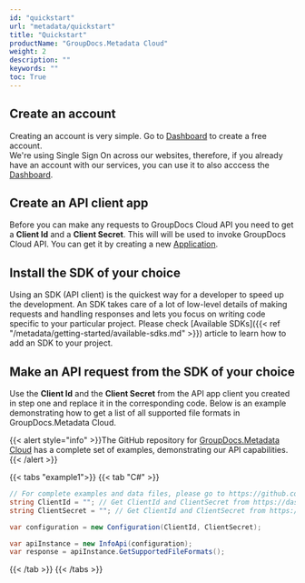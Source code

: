 ```yaml
---
id: "quickstart"
url: "metadata/quickstart"
title: "Quickstart"
productName: "GroupDocs.Metadata Cloud"
weight: 2
description: ""
keywords: ""
toc: True
---
```


## Create an account

Creating an account is very simple. Go to [Dashboard](https://dashboard.groupdocs.cloud) to create a free account.\
We're using Single Sign On across our websites, therefore, if you already have an account with our services, you can use it to also acccess the [Dashboard](https://dashboard.groupdocs.cloud).

## Create an API client app

Before you can make any requests to GroupDocs Cloud API you need to get a **Client Id** and a **Client Secret**. This will will be used to invoke GroupDocs Cloud API.
You can get it by creating a new [Application](https://dashboard.groupdocs.cloud/applications).

## Install the SDK of your choice

Using an SDK (API client) is the quickest way for a developer to speed up the development. An SDK takes care of a lot of low-level details of making requests and handling responses and lets you focus on writing code specific to your particular project.
Please check [Available SDKs]({{< ref "/metadata/getting-started/available-sdks.md" >}}) article to learn how to add an SDK to your project.

## Make an API request from the SDK of your choice

Use the **Client Id** and the **Client Secret** from the API app client you created in step one and replace it in the corresponding code. Below is an example demonstrating how to get a list of all supported file formats in GroupDocs.Metadata Cloud.

{{< alert style="info" >}}The GitHub repository for [GroupDocs.Metadata Cloud](https://github.com/groupdocs-metadata-cloud) has a complete set of examples, demonstrating our API capabilities.{{< /alert >}}

{{< tabs "example1">}}
{{< tab "C#" >}}

```csharp
// For complete examples and data files, please go to https://github.com/groupdocs-metadata-cloud/groupdocs-metadata-cloud-dotnet-samples
string ClientId = ""; // Get ClientId and ClientSecret from https://dashboard.groupdocs.cloud
string ClientSecret = ""; // Get ClientId and ClientSecret from https://dashboard.groupdocs.cloud

var configuration = new Configuration(ClientId, ClientSecret);

var apiInstance = new InfoApi(configuration);
var response = apiInstance.GetSupportedFileFormats();
```

{{< /tab >}}
{{< /tabs >}}
